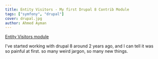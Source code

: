 ```yaml
---
title: Entity Visitors - My first Drupal 8 Contrib Module
tags: ["symfony", "drupal"]
cover: drupal.jpg
author: Ahmed Ayman
---
```


[Entity Visitors module](https://www.drupal.org/project/entity_vistors)

<re-img src="drupal.jpg"></re-img>

I've started working with drupal 8 around 2 years ago, and I can tell it was so painful at first.
so many weird jargon, so many new things.


